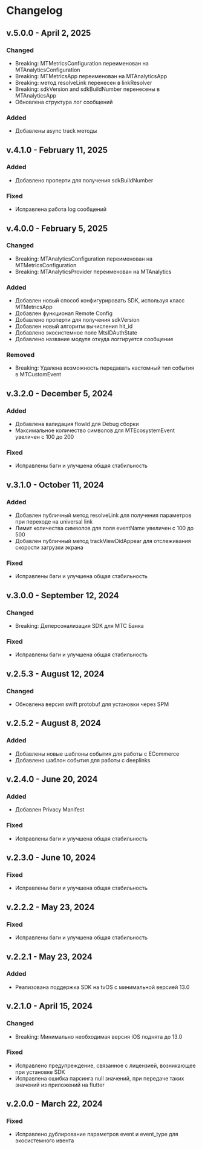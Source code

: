 # Changelog

## v.5.0.0 - April 2, 2025

### Changed

- Breaking: MTMetricsConfiguration переименован на MTAnalyticsConfiguration
- Breaking: MTMetricsApp переименован на MTAnalyticsApp
- Breaking: метод resolveLink перенесен в linkResolver
- Breaking: sdkVersion and sdkBuildNumber перенесены в MTAnalyticsApp
- Обновлена структура лог сообщений

### Added
- Добавлены async track методы

## v.4.1.0 - February 11, 2025

### Added
- Добавлено проперти для получения sdkBuildNumber

### Fixed
- Исправлена работа log сообщений

## v.4.0.0 - February 5, 2025

### Changed
- Breaking: MTAnalyticsConfiguration переименован на MTMetricsConfiguration
- Breaking: MTAnalyticsProvider переименован на MTAnalytics

### Added
- Добавлен новый способ конфигурировать SDK, используя класс MTMetricsApp
- Добавлен функционал Remote Config
- Добавлено проперти для получения sdkVersion
- Добавлен новый алгоритм вычисления hit_id
- Добавлено экосистемное поле MtsIDAuthState
- Добавлено название модуля откуда логгируется сообщение

### Removed
- Breaking: Удалена возможность передавать кастомный тип события в MTCustomEvent

## v.3.2.0 - December 5, 2024

### Added
- Добавлена валидация flowId для Debug сборки
- Максимальное количество символов для MTEcosystemEvent увеличен с 100 до 200

### Fixed
- Исправлены баги и улучшена общая стабильность

## v.3.1.0 - October 11, 2024

### Added
- Добавлен публичный метод resolveLink для получения параметров при переходе на universal link
- Лимит количества символов для поля eventName увеличен с 100 до 500
- Добавлен публичный метод trackViewDidAppear для отслеживания скорости загрузки экрана

### Fixed
- Исправлены баги и улучшена общая стабильность

## v.3.0.0 - September 12, 2024

### Changed
- Breaking: Деперсонализация SDK для МТС Банка

### Fixed
- Исправлены баги и улучшена общая стабильность

## v.2.5.3 - August 12, 2024

### Changed
- Обновлена версия swift protobuf для установки через SPM

## v.2.5.2 - August 8, 2024

### Added
- Добавлены новые шаблоны события для работы с ECommerce
- Добавлено шаблон события для работы с deeplinks

## v.2.4.0 - June 20, 2024

### Added
- Добавлен Privacy Manifest

### Fixed
- Исправлены баги и улучшена общая стабильность

## v.2.3.0 - June 10, 2024

### Fixed
- Исправлены баги и улучшена общая стабильность

## v.2.2.2 - May 23, 2024

### Fixed
- Исправлены баги и улучшена общая стабильность

## v.2.2.1 - May 23, 2024

### Added
- Реализована поддержка SDK на tvOS с минимальной версией 13.0

## v.2.1.0 - April 15, 2024

### Changed
- Breaking: Минимально необходимая версия iOS поднята до 13.0

### Fixed
- Исправлено предупреждение, связанное с лицензией, возникающее при установке SDK
- Исправлена ошибка парсинга null значений, при передаче таких значений из приложений на flutter

## v.2.0.0 - March 22, 2024

### Fixed
- Исправлено дублирование параметров event и event_type для экосистемного ивента
